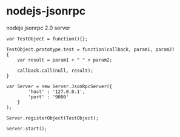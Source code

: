 nodejs-jsonrpc
==============

nodejs jsonrpc 2.0 server

```
var TestObject = function(){};

TestObject.prototype.test = function(callback, param1, param2)
{
    var result = param1 + " " + param2;

	callback.call(null, result);
}

var Server = new Server.JsonRpcServer({
		'host' : '127.0.0.1',
		'port' : '9000'
	}
);

Server.registerObject(TestObject);

Server.start();
```